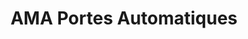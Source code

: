 ---
title: "AMA Portes Automatiques"
url: /cormeilles-en-parisis/ama-portes-automatiques/
shop: portes
---
